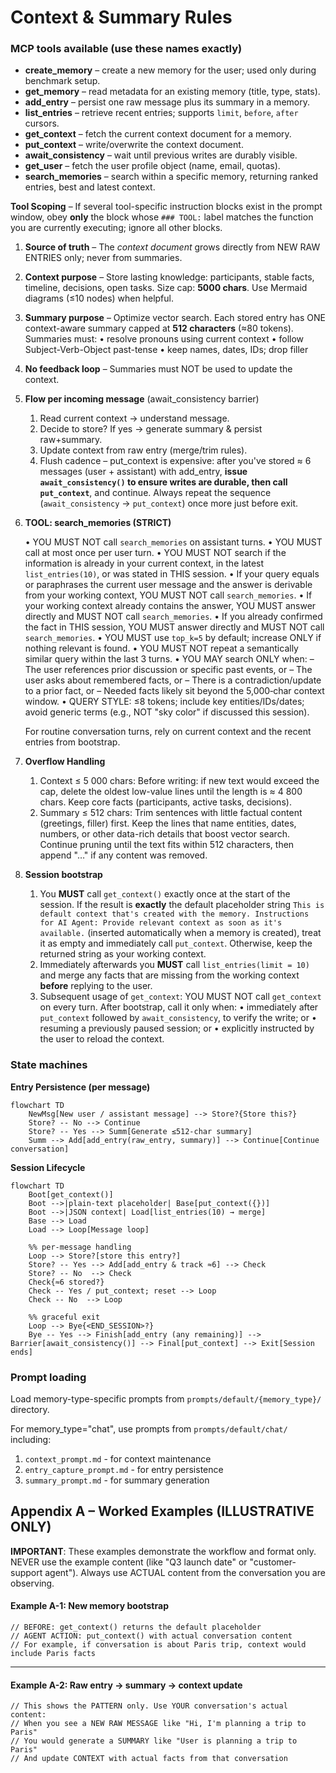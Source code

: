 # Context & Summary Rules

### MCP tools available (use these names exactly)

* **create_memory** – create a new memory for the user; used only during benchmark setup.
* **get_memory** – read metadata for an existing memory (title, type, stats).
* **add_entry** – persist one raw message plus its summary in a memory.
* **list_entries** – retrieve recent entries; supports `limit`, `before`, `after` cursors.
* **get_context** – fetch the current context document for a memory.
* **put_context** – write/overwrite the context document.
* **await_consistency** – wait until previous writes are durably visible.
* **get_user** – fetch the user profile object (name, email, quotas).
* **search_memories** – search within a specific memory, returning ranked entries, best and latest context.

**Tool Scoping** – If several tool-specific instruction blocks exist in the prompt window, obey **only** the block whose `### TOOL:` label matches the function you are currently executing; ignore all other blocks.

1. **Source of truth** – The *context document* grows directly from NEW RAW ENTRIES only; never from summaries.
2. **Context purpose** – Store lasting knowledge: participants, stable facts, timeline, decisions, open tasks. Size cap: **5000 chars**. Use Mermaid diagrams (≤10 nodes) when helpful.
3. **Summary purpose** – Optimize vector search. Each stored entry has ONE context-aware summary capped at **512 characters** (≈80 tokens). Summaries must:
   • resolve pronouns using current context
   • follow Subject-Verb-Object past-tense
   • keep names, dates, IDs; drop filler
4. **No feedback loop** – Summaries must NOT be used to update the context.
5. **Flow per incoming message** (await_consistency barrier)
   1. Read current context → understand message.
   2. Decide to store? If yes → generate summary & persist raw+summary.
   3. Update context from raw entry (merge/trim rules).
   4. Flush cadence – put_context is expensive: after you've stored ≈ 6 messages (user + assistant) with add_entry, **issue `await_consistency()` to ensure writes are durable, then call `put_context`**, and continue. Always repeat the sequence (`await_consistency` → `put_context`) once more just before exit.

6. **TOOL: search_memories (STRICT)**

   • YOU MUST NOT call `search_memories` on assistant turns.
   • YOU MUST call at most once per user turn.
   • YOU MUST NOT search if the information is already in your current context, in the latest `list_entries(10)`, or was stated in THIS session.
   • If your query equals or paraphrases the current user message and the answer is derivable from your working context, YOU MUST NOT call `search_memories`.
   • If your working context already contains the answer, YOU MUST answer directly and MUST NOT call `search_memories`.
   • If you already confirmed the fact in THIS session, YOU MUST answer directly and MUST NOT call `search_memories`.
   • YOU MUST use `top_k=5` by default; increase ONLY if nothing relevant is found.
   • YOU MUST NOT repeat a semantically similar query within the last 3 turns.
   • YOU MAY search ONLY when:
     – The user references prior discussion or specific past events, or
     – The user asks about remembered facts, or
     – There is a contradiction/update to a prior fact, or
     – Needed facts likely sit beyond the 5,000‑char context window.
   • QUERY STYLE: ≤8 tokens; include key entities/IDs/dates; avoid generic terms (e.g., NOT "sky color" if discussed this session).

   For routine conversation turns, rely on current context and the recent entries from bootstrap.

7. **Overflow Handling**
   1. Context ≤ 5 000 chars: Before writing: if new text would exceed the cap, delete the oldest low-value lines until the length is ≈ 4 800 chars. Keep core facts (participants, active tasks, decisions).
   2. Summary ≤ 512 chars: Trim sentences with little factual content (greetings, filler) first. Keep the lines that name entities, dates, numbers, or other data-rich details that boost vector search. Continue pruning until the text fits within 512 characters, then append "…" if any content was removed.

8. **Session bootstrap**
   1. You **MUST** call `get_context()` exactly once at the start of the session. If the result is **exactly** the default placeholder string
      `This is default context that's created with the memory. Instructions for AI Agent: Provide relevant context as soon as it's available.`
      (inserted automatically when a memory is created), treat it as empty and immediately call `put_context`. Otherwise, keep the returned string as your working context.
   2. Immediately afterwards you **MUST** call `list_entries(limit = 10)` and merge any facts that are missing from the working context **before** replying to the user.
   3. Subsequent usage of `get_context`: YOU MUST NOT call `get_context` on every turn. After bootstrap, call it only when:
      • immediately after `put_context` followed by `await_consistency`, to verify the write; or
      • resuming a previously paused session; or
      • explicitly instructed by the user to reload the context.

### State machines

**Entry Persistence (per message)**
```mermaid
flowchart TD
    NewMsg[New user / assistant message] --> Store?{Store this?}
    Store? -- No --> Continue
    Store? -- Yes --> Summ[Generate ≤512-char summary]
    Summ --> Add[add_entry(raw_entry, summary)] --> Continue[Continue conversation]
```

**Session Lifecycle**
```mermaid
flowchart TD
    Boot[get_context()]
    Boot -->|plain-text placeholder| Base[put_context({})]
    Boot -->|JSON context| Load[list_entries(10) → merge]
    Base --> Load
    Load --> Loop[Message loop]

    %% per-message handling
    Loop --> Store?[store this entry?]
    Store? -- Yes --> Add[add_entry & track ≈6] --> Check
    Store? -- No  --> Check
    Check{≈6 stored?}
    Check -- Yes / put_context; reset --> Loop
    Check -- No  --> Loop

    %% graceful exit
    Loop --> Bye{<END_SESSION>?}
    Bye -- Yes --> Finish[add_entry (any remaining)] --> Barrier[await_consistency()] --> Final[put_context] --> Exit[Session ends]
```

### Prompt loading

Load memory-type-specific prompts from `prompts/default/{memory_type}/` directory. 

For memory_type="chat", use prompts from `prompts/default/chat/` including:
  1. `context_prompt.md` - for context maintenance
  2. `entry_capture_prompt.md` - for entry persistence 
  3. `summary_prompt.md` - for summary generation

## Appendix A – Worked Examples (ILLUSTRATIVE ONLY)

**IMPORTANT**: These examples demonstrate the workflow and format only. NEVER use the example content (like "Q3 launch date" or "customer-support agent"). Always use ACTUAL content from the conversation you are observing.

#### Example A-1: New memory bootstrap

```text
// BEFORE: get_context() returns the default placeholder
// AGENT ACTION: put_context() with actual conversation content
// For example, if conversation is about Paris trip, context would include Paris facts
```

---

#### Example A-2: Raw entry → summary → context update

```text
// This shows the PATTERN only. Use YOUR conversation's actual content:
// When you see a NEW RAW MESSAGE like "Hi, I'm planning a trip to Paris"
// You would generate a SUMMARY like "User is planning a trip to Paris"
// And update CONTEXT with actual facts from that conversation
```

